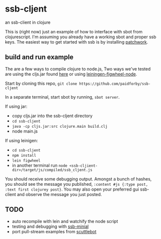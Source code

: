 # ssb-cljent
an ssb-client in clojure

This is (right now) just an example of how to interface with sbot from clojurescript. I'm assuming you already have a working sbot and proper ssb keys. The easiest way to get started with ssb is by installing [patchwork](https://github.com/ssbc/patchwork/releases).

## build and run example 

The are a few ways to compile clojure to node.js, Two ways we've tested are using the cljs.jar found [here](https://github.com/clojure/clojurescript/releases/tag/r1.9.946) or using [leiningen-figwheel-node](https://github.com/malyn/figwheel-node-template).  

Start by cloning this repo, `git clone https://github.com/paidforby/ssb-cljent`

In a separate terminal, start sbot by running, `sbot server`.  

If using jar:
* copy cljs.jar into the ssb-cljent directory
* `cd ssb-cljent`
* `java -cp cljs.jar:src clojure.main build.clj` 
* node main.js

If using leinigen:
* `cd ssb-cljent`
* `npm install`
* `lein figwheel`
* in another terminal run `node <ssb-cljient-dir>/target/js/compiled/ssb_cljent.js`

You should receive some debugging output. Amongst a bunch of hashes, you should see the message you published, `:content #js {:type post, :text first clojurey post}`. You may also open your preferred gui ssb-client and observe the message you just posted.

## TODO 
* auto recompile with lein and watchify the node script
* testing and debugging with [ssb-minial](https://github.com/av8ta/ssb-minimal)
* port pull-stream examples from [scuttlebot](https://www.npmjs.com/package/scuttlebot)
